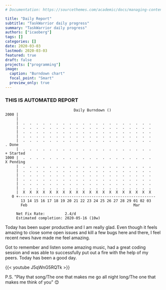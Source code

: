 ```yaml
---
# Documentation: https://sourcethemes.com/academic/docs/managing-content/

title: "Daily Report"
subtitle: "TaskWarrior daily progress"
summary: "TaskWarrior daily progress"
authors: ["icaoberg"]
tags: []
categories: []
date: 2020-03-03
lastmod: 2020-03-03
featured: true
draft: false
projects: ["programming"]
image:
  caption: "Burndown chart"
  focal_point: "Smart"
  preview_only: true
---
```


### THIS IS AUTOMATED REPORT

```
                               Daily Burndown ()
2000 |
     |
     |  .  .  .  .  .  .  .  .  .  .  .  .  .  .  .  .  .  .  .  .
     |  .  .  .  .  .  .  .  .  .  .  .  .  .  .  .  .  .  .  .  .
     |  .  .  .  .  .  .  .  .  .  .  .  .  .  .  .  .  .  .  .  .
     |  .  .  .  .  .  .  .  .  .  .  .  .  .  .  .  .  .  .  .  .
     |  .  .  .  .  .  .  .  .  .  .  .  .  .  .  .  .  .  .  .  .     . Done
     |  .  .  .  .  .  .  .  .  .  .  .  .  .  .  .  .  .  .  .  .     + Started
1000 |  .  .  .  .  .  .  .  .  .  .  .  .  .  .  .  .  .  .  .  .     X Pending
     |  .  .  .  .  .  .  .  .  .  .  .  .  .  .  .  .  .  .  .  .
     |  .  .  .  .  .  .  .  .  .  .  .  .  .  .  .  .  .  .  .  .
     |  .  .  .  .  .  .  .  .  .  .  .  .  .  .  .  .  .  .  .  .
     |  .  .  .  .  .  .  .  .  .  .  .  .  .  .  .  .  .  .  .  .
     |  .  .  .  .  .  .  .  .  .  .  .  .  .  .  .  .  .  .  .  .
     |  .  .  .  .  .  .  .  .  .  .  .  .  .  .  .  .  .  .  .  .
     |  X  X  X  X  X  X  X  X  X  X  X  X  X  X  X  X  X  X  X  X
   0 +--------------------------------------------------------------
       13 14 15 16 17 18 19 20 21 22 23 24 25 26 27 28 29 01 02 03
       Feb                                                Mar

     Net Fix Rate:         2.4/d
     Estimated completion: 2020-05-16 (10w)
```

Today has been super productive and I am really glad. Even though it feels amazing to close some open issues and kill a few bugs here and there, I feel recent news have made me feel amazing.

Got to remember and listen some amazing music, had a great coding session and was able to successfully put out a fire with the help of my peers. Today has been a good day.

{{< youtube J5qWnG5RQTk >}}

P.S. "Play that song/The one that makes me go all night long/The one that makes me think of you" :blush:
